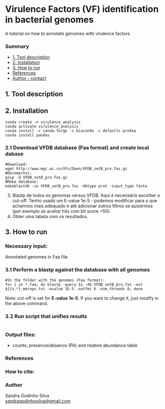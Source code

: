 # Virulence Factors (VF) identification in bacterial genomes
A tutorial on how to annotate genomes with virulence factors.

### Summary
* [1. Tool description](#tool)
* [2. Installation](#installation)
* [3. How to run](#run)
* [References](#references)
* [Author - contact](#author---contact)

## 1. <a name="tool"></a>Tool description



## 2. <a name="installation"></a>Installation
```
conda create -n virulence_analysis
conda activate virulence_analysis
conda install -c conda-forge -c bioconda -c defaults prokka
conda install pandas 
```
### 2.1 Download VFDB database (Faa format) and create local dabase
```
#Download:
wget http://www.mgc.ac.cn/VFs/Down/VFDB_setB_pro.fas.gz
#Decompress:
gzip -d VFDB_setB_pro.fas.gz
#Make database:
makeblastdb -in VFDB_setB_pro.fas -dbtype prot -input_type fasta
```
3) Blastp de todos os genomas versus VFDB. Aqui é necessário escolher o cut-off. Tenho usado um E-value 1e-5 - podemos modificar para o que acharmos mais adequado e até adicionar outros filtros se quisermos (por exemplo só aceitar hits com  bit score >50). 
4) Obter uma tabela com os resultados.

## 3. <a name="run"></a>How to run
### Necessary input:
Annotated genomes in Faa file.

### 3.1 Perform a blastp against the database with all genomes
```
#In the folder with the genomes (Faa format):
for i in *.faa; do blastp -query $i -db VFDB_setB_pro.fas -out ${i%.*}_merops.txt -evalue 1E-5 -outfmt 6 -num_threads 8; done
```
Note: cut-off is set for **E-value 1e-5**. If you want to change it, just modify in the above command.

### 3.2 Run script that unifies results
```

```

### Output files:
- counts, presence/absence (PA) and relative abundance table



### <a name="references"></a>References

### <a name="author---contact"></a>How to cite:

### Author
Sandra Godinho Silva \
sandragodinhosilva@gmail.com
